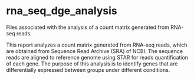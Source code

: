 # rna_seq_dge_analysis
Files associated with the analysis of a count matrix generated from RNA-seq reads

This report analyzes a count matrix generated from RNA-seq reads, which are obtained from Sequence Read Archive (SRA) of NCBI. The sequence reads are aligned to reference genome using STAR for reads quantification of each gene. The purpose of this analysis is to identify genes that are differentially expressed between groups under different conditions.
